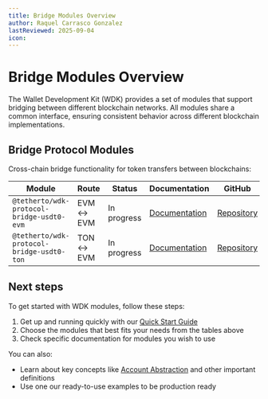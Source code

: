 ```yaml
---
title: Bridge Modules Overview
author: Raquel Carrasco Gonzalez
lastReviewed: 2025-09-04
icon:
---
```


# Bridge Modules Overview

The Wallet Development Kit (WDK) provides a set of modules that support bridging between different blockchain networks. All modules share a common interface, ensuring consistent behavior across different blockchain implementations.

## Bridge Protocol Modules

Cross-chain bridge functionality for token transfers between blockchains:

| Module | Route | Status | Documentation | GitHub |
|--------|-------|--------|---------------|---------|
| `@tetherto/wdk-protocol-bridge-usdt0-evm` | EVM ↔ EVM | In progress | [Documentation](./wdk-protocol-bridge-usdt0-evm/overview.md) | [Repository](https://github.com/tetherto/wdk-protocol-bridge-usdt0-evm) |
| `@tetherto/wdk-protocol-bridge-usdt0-ton` | TON ↔ EVM | In progress | [Documentation](./wdk-protocol-bridge-usdt0-ton/overview.md)  | [Repository](https://github.com/tetherto/wdk-protocol-bridge-usdt0-ton) |

## Next steps

To get started with WDK modules, follow these steps:

1. Get up and running quickly with our [Quick Start Guide](../../getting-started/quick-start.md)
2. Choose the modules that best fits your needs from the tables above 
3. Check specific documentation for modules you wish to use

You can also:

- Learn about key concepts like [Account Abstraction](../../resources/concepts.md) and other important definitions
- Use one our ready-to-use examples to be production ready